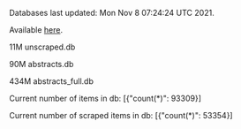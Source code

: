 Databases last updated: Mon Nov  8 07:24:24 UTC 2021. 

Available [here](https://github.com/cbeauhilton/ash-db/releases).

11M	unscraped.db

90M	abstracts.db

434M	abstracts_full.db

Current number of items in db:
[{"count(*)": 93309}]

Current number of scraped items in db:
[{"count(*)": 53354}]
